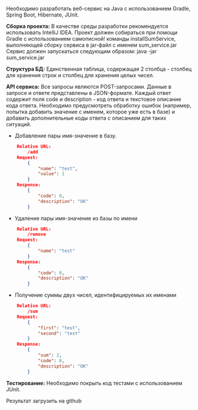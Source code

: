Необходимо разработать веб-сервис на Java с использованием Gradle, Spring Boot, Hibernate, JUnit.

**Сборка проекта:**
    В качестве среды разработки рекомендуется использовать IntelliJ IDEA.
    Проект должен собираться при помощи Gradle с использованием самописной! команды installSumService, выполняющей сборку сервиса в jar-файл с именем sum_service.jar
    Сервис должен запускаться следующим образом:
        java -jar sum_service.jar

**Структура БД:**
    Единственная таблица, содержащая 2 столбца - столбец для хранения строк и столбец для хранения целых чисел.

**API сервиса:**
    Все запросы являются POST-запросами.
    Данные в запросе и ответе представлены в JSON-формате.
    Каждый ответ содержит поля code и description - код ответа и текстовое описание кода ответа.
    Необходимо предусмотреть обработку ошибок (например, попытка добавить значение с именем, которое уже есть в базе) и добавить дополнительные коды ответа с описанием для таких ситуаций.

* Добавление пары имя-значение в базу.
```json
    Relative URL:
        /add
    Request:
        {
            "name": "test",
            "value": 1
        }
    Response:
        {
            "code": 0,
            "description": "OK"
        }
```
* Удаление пары имя-значение из базы по имени
```json
    Relative URL:
        /remove
    Request:
        {
            "name": "test"
        }
    Response:
        {
            "code": 0,
            "description": "OK"
        }
```
* Получение суммы двух чисел, идентифицируемых их именами
```json
    Relative URL:
        /sum
    Request:
        {
            "first": "test",
            "second": "test"
        }
    Response:
        {
            "sum": 2,
            "code": 0,
            "description": "OK"
        }
```
**Тестирование:**
    Необходимо покрыть код тестами с использованием JUnit.

Результат загрузить на github
